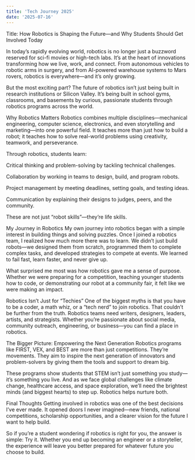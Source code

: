 ```yaml
---
title: 'Tech Journey 2025'
date: '2025-07-16'
---
```


Title: How Robotics is Shaping the Future—and Why Students Should Get Involved Today

In today’s rapidly evolving world, robotics is no longer just a buzzword reserved for sci-fi movies or high-tech labs. It’s at the heart of innovations transforming how we live, work, and connect. From autonomous vehicles to robotic arms in surgery, and from AI-powered warehouse systems to Mars rovers, robotics is everywhere—and it’s only growing.

But the most exciting part? The future of robotics isn’t just being built in research institutions or Silicon Valley. It’s being built in school gyms, classrooms, and basements by curious, passionate students through robotics programs across the world.

Why Robotics Matters
Robotics combines multiple disciplines—mechanical engineering, computer science, electronics, and even storytelling and marketing—into one powerful field. It teaches more than just how to build a robot; it teaches how to solve real-world problems using creativity, teamwork, and perseverance.

Through robotics, students learn:

Critical thinking and problem-solving by tackling technical challenges.

Collaboration by working in teams to design, build, and program robots.

Project management by meeting deadlines, setting goals, and testing ideas.

Communication by explaining their designs to judges, peers, and the community.

These are not just “robot skills”—they’re life skills.

My Journey in Robotics
My own journey into robotics began with a simple interest in building things and solving puzzles. Once I joined a robotics team, I realized how much more there was to learn. We didn’t just build robots—we designed them from scratch, programmed them to complete complex tasks, and developed strategies to compete at events. We learned to fail fast, learn faster, and never give up.

What surprised me most was how robotics gave me a sense of purpose. Whether we were preparing for a competition, teaching younger students how to code, or demonstrating our robot at a community fair, it felt like we were making an impact.

Robotics Isn’t Just for “Techies”
One of the biggest myths is that you have to be a coder, a math whiz, or a “tech nerd” to join robotics. That couldn’t be further from the truth. Robotics teams need writers, designers, leaders, artists, and strategists. Whether you’re passionate about social media, community outreach, engineering, or business—you can find a place in robotics.

The Bigger Picture: Empowering the Next Generation
Robotics programs like FIRST, VEX, and BEST are more than just competitions. They’re movements. They aim to inspire the next generation of innovators and problem-solvers by giving them the tools and support to dream big.

These programs show students that STEM isn’t just something you study—it’s something you live. And as we face global challenges like climate change, healthcare access, and space exploration, we’ll need the brightest minds (and biggest hearts) to step up. Robotics helps nurture both.

Final Thoughts
Getting involved in robotics was one of the best decisions I’ve ever made. It opened doors I never imagined—new friends, national competitions, scholarship opportunities, and a clearer vision for the future I want to help build.

So if you’re a student wondering if robotics is right for you, the answer is simple: Try it. Whether you end up becoming an engineer or a storyteller, the experience will leave you better prepared for whatever future you choose to build.
